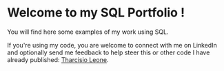 # Welcome to my SQL Portfolio !
You will find here some examples of my work using SQL.

If you're using my code, you are welcome to connect with me on LinkedIn and optionally send me feedback to help steer this or other code I have already published: [Tharcisio Leone](https://www.linkedin.com/in/tharcisio-leone/).
